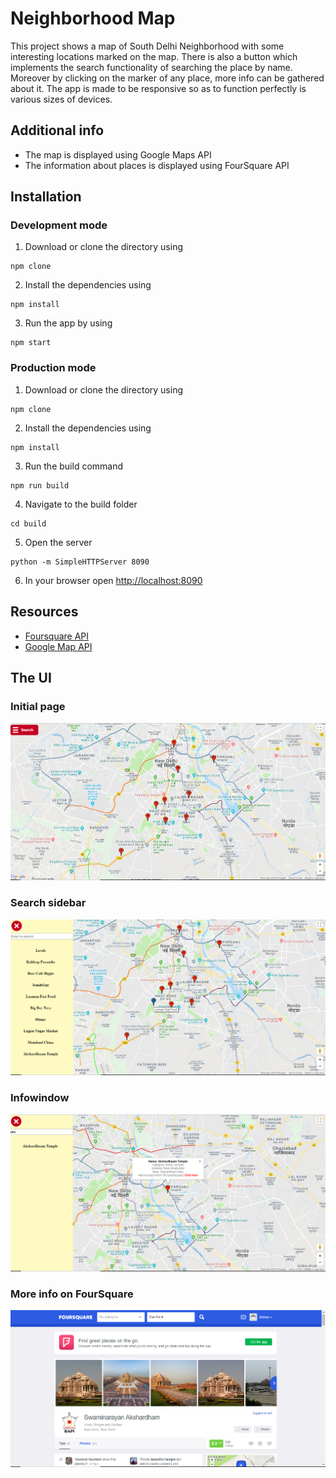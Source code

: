 # Neighborhood Map
This project shows a map of South Delhi Neighborhood with some interesting locations marked on the map. There is also a button which implements the search functionality of searching the place by name. Moreover by clicking on the marker of any place, more info can be gathered about it. The app is made to be responsive so as to function perfectly is various sizes of devices.

## Additional info
- The map is displayed using Google Maps API
- The information about places is displayed using FourSquare API

## Installation
### Development mode
1. Download or clone the directory using
```
npm clone
```
2. Install the dependencies using
```
npm install
```
3. Run the app by using
```
npm start
```

### Production mode
1. Download or clone the directory using
```
npm clone
```
2. Install the dependencies using
```
npm install
```
3. Run the build command
```
npm run build
```
4. Navigate to the build folder
```
cd build
```
5. Open the server
```
python -m SimpleHTTPServer 8090
```
6. In your browser open [http://localhost:8090](http://localhost:8090)

## Resources
* [Foursquare API](https://developer.foursquare.com/)
* [Google Map API](https://developers.google.com/maps/documentation/javascript/tutorial)

## The UI

### Initial page 
![initial page](https://github.com/eshan-31/NMAP/blob/master/images/initial.png)
### Search sidebar
![search functionality](https://github.com/eshan-31/NMAP/blob/master/images/search.png)
### Infowindow
![infowindow](https://github.com/eshan-31/NMAP/blob/master/images/infowindow.png)
### More info on FourSquare
![Foursquare](https://github.com/eshan-31/NMAP/blob/master/images/foursquare.png)

